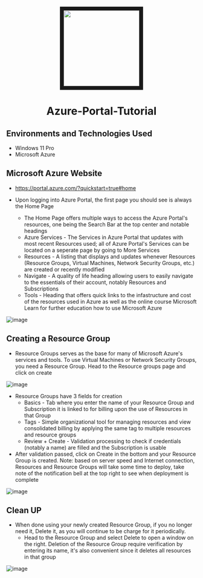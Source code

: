 <p align="center">
 <img src="https://github.com/Velezdrv/Azure-Portal-Tutorial/assets/147437260/0c92122c-77df-44df-bc1a-6c4f6a0bc33a&auto=format&fit=crop&w=2772&q=80" width="200" height="200" border="10"/>
</p>
   
<h1 align="center">Azure-Portal-Tutorial</h1>

<h2>Environments and Technologies Used</h2>

- Windows 11 Pro
- Microsoft Azure

<h2>Microsoft Azure Website</h2>

- https://portal.azure.com/?quickstart=true#home

- Upon logging into Azure Portal, the first page you should see is always the Home Page
  - The Home Page offers multiple ways to access the Azure Portal's resources, one being the Search Bar at the top center and notable headings
  - Azure Services - The Services in Azure Portal that updates with most recent Resources used; all of Azure Portal's Services can be located on a seperate page by going to More Services
  - Resources - A listing that displays and updates whenever Resources (Resource Groups, Virtual Machines, Network Security Groups, etc.) are created or recently modified
  - Navigate - A quality of life heading allowing users to easily navigate to the essentials of their account, notably Resources and Subscriptions
  - Tools - Heading that offers quick links to the infastructure and cost of the resources used in Azure as well as the online course Microsoft Learn for further education how to use Microsoft Azure

![image](https://github.com/Velezdrv/Azure-Portal-Tutorial/assets/147437260/030f734f-15a0-4194-94ab-ce9a4416bd62)

<h2>Creating a Resource Group</h2>

- Resource Groups serves as the base for many of Microsoft Azure's services and tools. To use Virtual Machines or Network Security Groups, you need a Resource Group.
Head to the Resource groups page and click on create

![image](https://github.com/Velezdrv/Azure-Portal-Tutorial/assets/147437260/ea56809f-bcbb-452a-84ef-38f2ff80c0b8)

- Resource Groups have 3 fields for creation
  - Basics - Tab where you enter the name of your Resource Group and Subscription it is linked to for billing upon the use of Resources in that Group
  - Tags - Simple organizational tool for managing resources and view consolidated billing by applying the same tag to multiple resources and resource groups
  - Review + Create - Validation processing to check if credentials (notably a name) are filled and the Subscription is usable
- After validation passed, click on Create in the bottom and your Resource Group is created. Note: based on server speed and Internet connection, Resources and Resource Groups will take some time to deploy, take note of the notification bell at the top right to see when deployment is complete

![image](https://github.com/Velezdrv/Azure-Portal-Tutorial/assets/147437260/f0565785-5b81-4ab3-bbca-97b78d9fdcd8)

<h2>Clean UP</h2>

 - When done using your newly created Resource Group, if you no longer need it, Delete it, as you will continue to be charge for it periodically.
   - Head to the Resource Group and select Delete to open a window on the right. Deletion of the Resource Group require verification by entering its name, it's also convenient since it deletes all resources in that group
  
  ![image](https://github.com/Velezdrv/Azure-Portal-Tutorial/assets/147437260/a6ecf8c3-3e7d-4e04-bb42-654e08eae85e)
